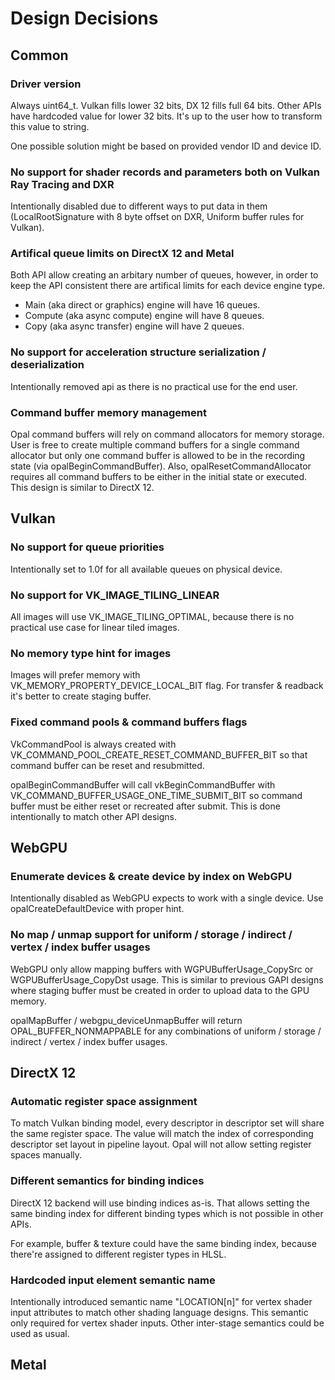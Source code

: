 # Design Decisions

## Common

### Driver version

Always uint64_t. Vulkan fills lower 32 bits, DX 12 fills full 64 bits. Other APIs have hardcoded value for lower 32 bits. It's up to the user how to transform this value to string.

One possible solution might be based on provided vendor ID and device ID.

### No support for shader records and parameters both on Vulkan Ray Tracing and DXR

Intentionally disabled due to different ways to put data in them (LocalRootSignature with 8 byte offset on DXR, Uniform buffer rules for Vulkan).

### Artifical queue limits on DirectX 12 and Metal

Both API allow creating an arbitary number of queues, however, in order to keep the API consistent there are artifical limits for each device engine type.

- Main (aka direct or graphics) engine will have 16 queues.
- Compute (aka async compute) engine will have 8 queues.
- Copy (aka async transfer) engine will have 2 queues.

### No support for acceleration structure serialization / deserialization

Intentionally removed api as there is no practical use for the end user.

### Command buffer memory management

Opal command buffers will rely on command allocators for memory storage. User is free to create multiple command buffers for a single command allocator but only one command buffer is allowed to be in the recording state (via opalBeginCommandBuffer). Also, opalResetCommandAllocator requires all command buffers to be either in the initial state or executed. This design is similar to DirectX 12.

## Vulkan

### No support for queue priorities

Intentionally set to 1.0f for all available queues on physical device.

### No support for VK_IMAGE_TILING_LINEAR

All images will use VK_IMAGE_TILING_OPTIMAL, because there is no practical use case for linear tiled images.

### No memory type hint for images

Images will prefer memory with VK_MEMORY_PROPERTY_DEVICE_LOCAL_BIT flag. For transfer & readback it's better to create staging buffer.

### Fixed command pools & command buffers flags

VkCommandPool is always created with VK_COMMAND_POOL_CREATE_RESET_COMMAND_BUFFER_BIT so that command buffer can be reset and resubmitted.

opalBeginCommandBuffer will call vkBeginCommandBuffer with VK_COMMAND_BUFFER_USAGE_ONE_TIME_SUBMIT_BIT so command buffer must be either reset or recreated after submit. This is done intentionally to match other API designs.

## WebGPU

### Enumerate devices & create device by index on WebGPU

Intentionally disabled as WebGPU expects to work with a single device. Use opalCreateDefaultDevice with proper hint.

### No map / unmap support for uniform / storage / indirect / vertex / index buffer usages

WebGPU only allow mapping buffers with WGPUBufferUsage_CopySrc or WGPUBufferUsage_CopyDst usage. This is similar to previous GAPI designs where staging buffer must be created in order to upload data to the GPU memory.

opalMapBuffer / webgpu_deviceUnmapBuffer will return OPAL_BUFFER_NONMAPPABLE for any combinations of uniform / storage / indirect / vertex / index buffer usages.

## DirectX 12

### Automatic register space assignment

To match Vulkan binding model, every descriptor in descriptor set will share the same register space. The value will match the index of corresponding descriptor set layout in pipeline layout. Opal will not allow setting register spaces manually.

### Different semantics for binding indices

DirectX 12 backend will use binding indices as-is. That allows setting the same binding index for different binding types which is not possible in other APIs.

For example, buffer & texture could have the same binding index, because there're assigned to different register types in HLSL.

### Hardcoded input element semantic name

Intentionally introduced semantic name "LOCATION[n]" for vertex shader input attributes to match other shading language designs. This semantic only required for vertex shader inputs. Other inter-stage semantics could be used as usual.

## Metal
